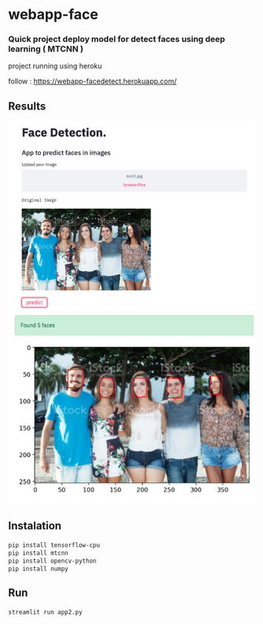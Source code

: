 # webapp-face

### Quick project deploy model for detect faces using deep learning ( MTCNN ) 
project running using heroku 

follow : https://webapp-facedetect.herokuapp.com/

## Results

![Screenshot](https://github.com/bernardcaldas/webapp-face/blob/master/streamlit1.png)
![Screenshot](https://github.com/bernardcaldas/webapp-face/blob/master/streamlit2.png)

## Instalation
```
pip install tensorflow-cpu
pip install mtcnn
pip install opencv-python
pip install numpy
```

## Run 
```
streamlit run app2.py
```

